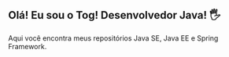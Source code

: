 ## Olá! Eu sou o Tog! Desenvolvedor Java! 🖐️

Aqui você encontra meus repositórios Java SE, Java EE e Spring Framework.
